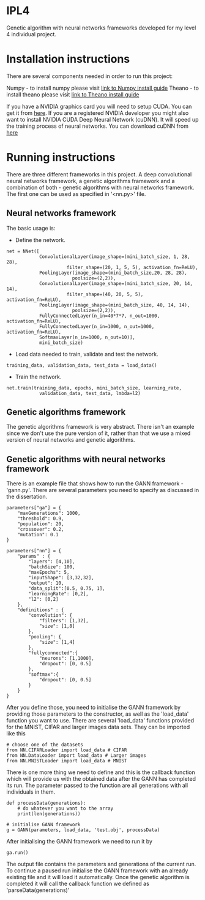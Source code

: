 # IPL4
Genetic algorithm with neural networks frameworks developed for my level 4 individual project.

# Installation instructions
There are several components needed in order to run this project:

Numpy - to install numpy please visit [link to Numpy install guide](http://www.scipy.org/install.html)
Theano - to install theano please visit [link to Theano install guide](http://deeplearning.net/software/theano/install.html)

If you have a NVIDIA graphics card you will need to setup CUDA. You can get it from [here](https://developer.nvidia.com/cuda-downloads).
If you are a registered NVIDIA developer you might also want to install NVIDIA CUDA Deep Neural Network (cuDNN). It will speed up the training process of neural networks. You can download cuDNN from [here](https://developer.nvidia.com/cudnn)

# Running instructions
There are three different frameworks in this project. A deep convolutional neural networks framework, a genetic algorithms framework and a combination of both - genetic algorithms with neural networks framework.
The first one can be used as specified in '<nn.py>' file.

## Neural networks framework
The basic usage is:
* Define the network.

```
net = NNet([
            ConvolutionalLayer(image_shape=(mini_batch_size, 1, 28, 28),
                      filter_shape=(20, 1, 5, 5), activation_fn=ReLU),
            PoolingLayer(image_shape=(mini_batch_size,20, 28, 28),
                        poolsize=(2,2)),
            ConvolutionalLayer(image_shape=(mini_batch_size, 20, 14, 14),
                      filter_shape=(40, 20, 5, 5), activation_fn=ReLU),
            PoolingLayer(image_shape=(mini_batch_size, 40, 14, 14),
                        poolsize=(2,2)),
            FullyConnectedLayer(n_in=40*7*7, n_out=1000, activation_fn=ReLU),
            FullyConnectedLayer(n_in=1000, n_out=1000, activation_fn=ReLU),
            SoftmaxLayer(n_in=1000, n_out=10)],
            mini_batch_size)
```

* Load data needed to train, validate and test the network.

```
training_data, validation_data, test_data = load_data()
```

* Train the network.
```
net.train(training_data, epochs, mini_batch_size, learning_rate,
            validation_data, test_data, lmbda=l2)
```

## Genetic algorithms framework
The genetic algorithms framework is very abstract. There isn't an example since we don't use the pure version of it, rather than that we use a mixed version of neural networks and genetic algorithms.

## Genetic algorithms with neural networks framework
There is an example file that shows how to run the GANN framework - 'gann.py'. There are several parameters you need to specify as discussed in the dissertation.

```
parameters["ga"] = {
    "maxGenerations": 1000,
    "threshold": 0.9,
    "population": 20,
    "crossover": 0.2,
    "mutation": 0.1
}

parameters["nn"] = {
    "params" : {
        "layers": [4,10],
        "batchSize": 100,
        "maxEpochs": 5,
        "inputShape": [3,32,32],
        "output": 10,
        "data_split":[0.5, 0.75, 1],
        "learningRate": [0,2],
        "l2": [0,2]
    },
    "definitions" : {
        "convolution": {
            "filters": [1,32],
            "size": [1,8]
        },
        "pooling": {
            "size": [1,4]
        },
        "fullyconnected":{
            "neurons": [1,1000],
            "dropout": [0, 0.5]
        },
        "softmax":{
            "dropout": [0, 0.5]
        }
    }
}
```

After you define those, you need to initialise the GANN framework by providing those parameters to the constructor, as well as the 'load_data' function you want to use.
There are several 'load_data' functions provided for the MNIST, CIFAR and larger images data sets. They can be imported like this

```
# choose one of the datasets
from NN.CIFARLoader import load_data # CIFAR
from NN.DataLoader import load_data # Larger images
from NN.MNISTLoader import load_data # MNIST
```
There is one more thing we need to define and this is the callback function which will provide us with the obtained data after the GANN has completed its run.
The parameter passed to the function are all generations with all individuals in them.
```
def processData(generations):
    # do whatever you want to the array
    print(len(generations))

# initialise GANN framework
g = GANN(parameters, load_data, 'test.obj', processData)
```

After initialising the GANN framework we need to run it by

```
ga.run()
```

The output file contains the parameters and generations of the current run. To continue a paused run initialise the GANN framework with an already existing file and it will load it automatically.
Once the genetic algorithm is completed it will call the callback function we defined as 'parseData(generations)'
